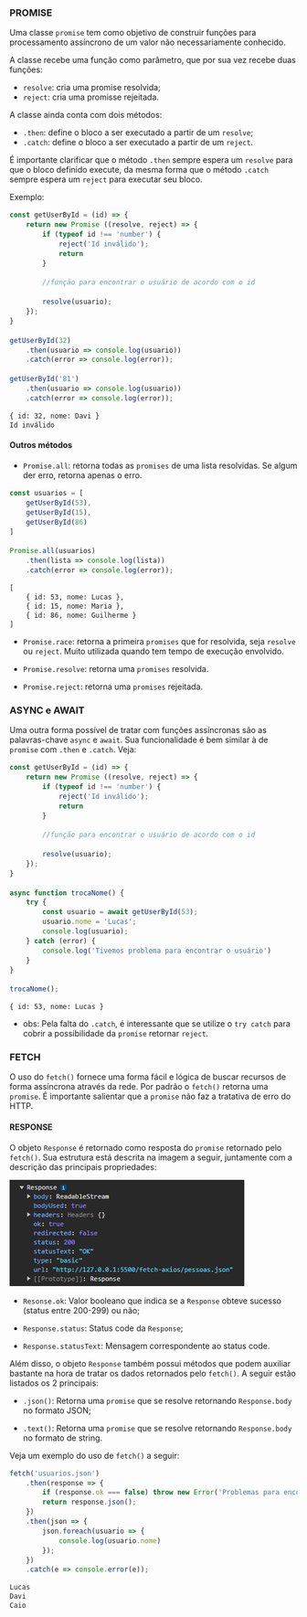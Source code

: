 ### PROMISE

Uma classe `promise` tem como objetivo de construir funções para processamento assíncrono de um valor não necessariamente conhecido. 

A classe recebe uma função como parâmetro, que por sua vez recebe duas funções:

- `resolve`: cria uma promise resolvida;
- `reject`: cria uma promisse rejeitada.

A classe ainda conta com dois métodos:

- `.then`: define o bloco a ser executado a partir de um `resolve`;
- `.catch`: define o bloco a ser executado a partir de um `reject`.

É importante clarificar que o método `.then` sempre espera um `resolve` para que o bloco definido execute, da mesma forma que o método `.catch` sempre espera um `reject` para executar seu bloco.

Exemplo: 

```javascript
const getUserById = (id) => {
    return new Promise ((resolve, reject) => {
        if (typeof id !== 'number') {
            reject('Id inválido');
            return
        }

        //função para encontrar o usuário de acordo com o id

        resolve(usuario);
    });
}

getUserById(32)
    .then(usuario => console.log(usuario))
    .catch(error => console.log(error));

getUserById('81')
    .then(usuario => console.log(usuario))
    .catch(error => console.log(error));
```

```terminal
{ id: 32, nome: Davi }
Id inválido
```

#### Outros métodos

- `Promise.all`: retorna todas as `promises` de uma lista resolvidas. Se algum der erro, retorna apenas o erro.

```javascript
const usuarios = [
    getUserById(53),
    getUserById(15),
    getUserById(86)
]

Promise.all(usuarios)
    .then(lista => console.log(lista))
    .catch(error => console.log(error));
```

```terminal
[
    { id: 53, nome: Lucas },
    { id: 15, nome: Maria },
    { id: 86, nome: Guilherme }
]
```

- `Promise.race`: retorna a primeira `promises` que for resolvida, seja `resolve` ou `reject`. Muito utilizada quando tem tempo de execução envolvido.

- `Promise.resolve`: retorna uma `promises` resolvida.

- `Promise.reject`: retorna uma `promises` rejeitada.

### ASYNC e AWAIT

Uma outra forma possível de tratar com funções assíncronas são as palavras-chave `async` e `await`. Sua funcionalidade é bem similar à de `promise` com `.then` e `.catch`. Veja: 

```javascript
const getUserById = (id) => {
    return new Promise ((resolve, reject) => {
        if (typeof id !== 'number') {
            reject('Id inválido');
            return
        }

        //função para encontrar o usuário de acordo com o id

        resolve(usuario);
    });
}

async function trocaNome() {
    try {
        const usuario = await getUserById(53);
        usuario.nome = 'Lucas';
        console.log(usuario);
    } catch (error) {
        console.log('Tivemos problema para encontrar o usuário')
    }
}

trocaNome();
```

```terminal
{ id: 53, nome: Lucas }
```

- obs: Pela falta do `.catch`, é interessante que se utilize o `try catch` para cobrir a possibilidade da `promise` retornar `reject`.

### FETCH

O uso do `fetch()` fornece uma forma fácil e lógica de buscar recursos de forma assíncrona através da rede. Por padrão o `fetch()` retorna uma `promise`. É importante salientar que a `promise` não faz a tratativa de erro do HTTP.

#### RESPONSE

O objeto `Response` é retornado como resposta do `promise` retornado pelo `fetch()`. Sua estrutura está descrita na imagem a seguir, juntamente com a descrição das principais propriedades: 

![Estrutura do objeto Response](./images/estrutura-response.png "Estrutura do objeto Response")

- `Resonse.ok`: Valor booleano que indica se a `Response` obteve sucesso (status entre 200-299) ou não;

- `Response.status`: Status code da `Response`;

- `Response.statusText`: Mensagem correspondente ao status code.

Além disso, o objeto `Response` também possui métodos que podem auxiliar bastante na hora de tratar os dados retornados pelo `fetch()`. A seguir estão listados os 2 principais: 

- `.json()`: Retorna uma `promise` que se resolve retornando `Response.body` no formato JSON;

- `.text()`: Retorna uma `promise` que se resolve retornando `Response.body` no formato de string.

Veja um exemplo do uso de `fetch()` a seguir:

```javascript
fetch('usuarios.json')
    .then(response => {
        if (response.ok === false) throw new Error('Problemas para encontrar o usuário');
        return response.json();
    })
    .then(json => {
        json.foreach(usuario => {
            console.log(usuario.nome)
        });
    })
    .catch(e => console.error(e));
```

```terminal
Lucas
Davi
Caio
```